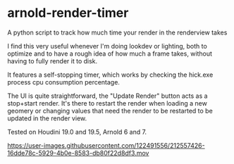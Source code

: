 # arnold-render-timer
A python script to track how much time your render in the renderview takes

I find this very useful whenever I'm doing lookdev or lighting, both to optimize and to have a rough idea of how much a frame takes, without having to fully render it to disk. 

It features a self-stopping timer, which works by checking the hick.exe process cpu consumption percentage.

The UI is quite straightforward, the "Update Render" button acts as a stop+start render. It's there to restart the render when loading a new geomery or changing values that need the render to be restarted to be updated in the render view. 

Tested on Houdini 19.0 and 19.5, Arnold 6 and 7.


https://user-images.githubusercontent.com/122491556/212557426-16dde78c-5929-4b0e-8583-db80f22d8df3.mov

